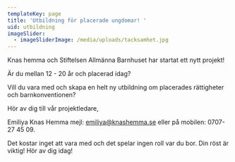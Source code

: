 ```yaml
---
templateKey: page
title: 'Utbildning för placerade ungdomar! '
uid: utbildning
imageSlider:
  - imageSliderImage: /media/uploads/tacksamhet.jpg
---
```

Knas hemma och Stiftelsen Allmänna Barnhuset har startat ett nytt projekt!

Är du mellan 12 - 20 år och placerad idag? 

Vill du vara med och skapa en helt ny utbildning om placerades rättigheter och barnkonventionen? 

Hör av dig till vår projektledare, 

Emiliya Knas Hemma mejl: emiliya@knashemma.se eller på mobilen: 0707-27 45 09.

Det kostar inget att vara med och det spelar ingen roll var du bor. Din röst är viktig! Hör av dig idag!
